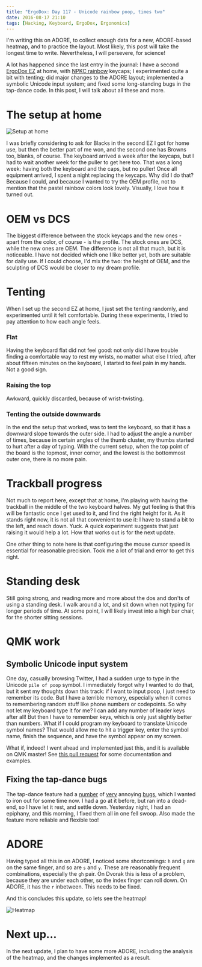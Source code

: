 ```yaml
---
title: "ErgoDox: Day 117 - Unicode rainbow poop, times two"
date: 2016-08-17 21:10
tags: [Hacking, Keyboard, ErgoDox, Ergonomics]
---
```


I'm writing this on ADORE, to collect enough data for a new, ADORE-based
heatmap, and to practice the layout. Most likely, this post will take the
longest time to write. Nevertheless, I will persevere, for science!

A lot has happened since the last entry in the journal: I have a second
[ErgoDox EZ][ez] at home, with [NPKC rainbow][npkc] keycaps; I experimented
quite a bit with tenting; did major changes to the ADORE layout; implemented a
symbolic Unicode input system; and fixed some long-standing bugs in the
tap-dance code. In this post, I will talk about all these and more.

 [ez]: https://ergodox-ez.com/
 [npkc]: https://www.massdrop.com/buy/npkc-rainbow-keycaps?mode=guest_open

<!-- more -->

# The setup at home

 ![Setup at home](/assets/asylum/images/posts/ergodox-day-117/ez-npkc-rainbow.jpg)

I was briefly considering to ask for Blacks in the second EZ I got for home use,
but then the better part of me won, and the second one has Browns too, blanks,
of course. The keyboard arrived a week after the keycaps, but I had to wait
another week for the puller to get here too. That was a long week: having both
the keyboard and the caps, but no puller! Once all equipment arrived, I spent a
night replacing the keycaps. Why did I do that? Because I could, and because I
wanted to try the OEM profile, not to mention that the pastel rainbow colors
look lovely. Visually, I love how it turned out.

# OEM vs DCS

The biggest difference between the stock keycaps and the new ones - apart from
the color, of course - is the profile. The stock ones are DCS, while the new
ones are OEM. The difference is not all that much, but it is noticeable. I have
not decided which one I like better yet, both are suitable for daily use. If I
could choose, I'd mix the two: the height of OEM, and the sculpting of DCS would
be closer to my dream profile.

# Tenting

When I set up the second EZ at home, I just set the tenting randomly, and
experimented until it felt comfortable. During these experiments, I tried to pay
attention to how each angle feels.

### Flat

Having the keyboard flat did not feel good: not only did I have trouble finding
a comfortable way to rest my wrists, no matter what else I tried, after about
fifteen minutes on the keyboard, I started to feel pain in my hands. Not a good
sign.

### Raising the top

Awkward, quickly discarded, because of wrist-twisting.

### Tenting the outside downwards

In the end the setup that worked, was to tent the keyboard, so that it has a
downward slope towards the outer side. I had to adjust the angle a number of
times, because in certain angles of the thumb cluster, my thumbs started to hurt
after a day of typing. With the current setup, when the top point of the board
is the topmost, inner corner, and the lowest is the bottommost outer one, there
is no more pain.

# Trackball progress

Not much to report here, except that at home, I'm playing with having the
trackball in the middle of the two keyboard halves. My gut feeling is that this
will be fantastic once I get used to it, and find the right height for it. As it
stands right now, it is not all that convenient to use it: I have to stand a bit
to the left, and reach down. Yuck. A quick experiment suggests that just raising
it would help a lot. How that works out is for the next update.

One other thing to note here is that configuring the mouse cursor speed is
essential for reasonable precision. Took me a lot of trial and error to get this
right.

# Standing desk

Still going strong, and reading more and more about the dos and don'ts of using
a standing desk. I walk around a lot, and sit down when not typing for longer
periods of time. At some point, I will likely invest into a high bar chair, for
the shorter sitting sessions.

# QMK work

## Symbolic Unicode input system

One day, casually browsing Twitter, I had a sudden urge to type in the Unicode
`pile of poop` symbol. I immediately forgot why I wanted to do that, but it sent
my thoughts down this track: if I want to input poop, I just need to remember
its code. But I have a terrible memory, especially when it comes to remembering
random stuff like phone numbers or codepoints. So why not let my keyboard type
it for me? I can add any number of leader keys after all! But then I have to
remember keys, which is only just slightly better than numbers. What if I could
program my keyboard to translate Unicode symbol names? That would allow me to
hit a trigger key, enter the symbol name, finish the sequence, and have the
symbol appear on my screen.

What if, indeed! I went ahead and implemented just this, and it is available on
QMK master! See [this pull request][pr:ucis] for some documentation and
examples.

 [pr:ucis]: https://github.com/jackhumbert/qmk_firmware/pull/635#issue-171145190

## Fixing the tap-dance bugs

The tap-dance feature had a [number][td:bug-1] of [very][td:bug-2] annoying
[bugs][td:bug-3], which I wanted to iron out for some time now. I had a go at it
before, but ran into a dead-end, so I have let it rest, and settle down.
Yesterday night, I had an epiphany, and this morning, I fixed them all in one
fell swoop. Also made the feature more reliable and flexible too!

 [td:bug-1]: https://github.com/jackhumbert/qmk_firmware/issues/527
 [td:bug-2]: https://github.com/jackhumbert/qmk_firmware/issues/563
 [td:bug-3]: https://github.com/jackhumbert/qmk_firmware/issues/574

# ADORE

Having typed all this in on ADORE, I noticed some shortcomings: `h` and `g` are
on the same finger, and so are `s` and `y`. These are reasonably frequent
combinations, especially the `gh` pair. On Dvorak this is less of a problem,
because they are under each other, so the index finger can roll down. On ADORE,
it has the `r` inbetween. This needs to be fixed.

And this concludes this update, so lets see the heatmap!

 ![Heatmap](/assets/asylum/images/posts/ergodox-day-117/heatmap-1.png)

# Next up...

In the next update, I plan to have some more ADORE, including the analysis of
the heatmap, and the changes implemented as a result.
